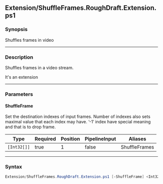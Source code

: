 Extension/ShuffleFrames.RoughDraft.Extension.ps1
------------------------------------------------

### Synopsis
Shuffles frames in video

---

### Description

Shuffles frames in a video stream.

It's an extension

---

### Parameters
#### **ShuffleFrame**
Set the destination indexes of input frames. 
Number of indexes also sets maximal value that each index may have.
’-1’ index have special meaning and that is to drop frame.

|Type       |Required|Position|PipelineInput|Aliases      |
|-----------|--------|--------|-------------|-------------|
|`[Int32[]]`|true    |1       |false        |ShuffleFrames|

---

### Syntax
```PowerShell
Extension/ShuffleFrames.RoughDraft.Extension.ps1 [-ShuffleFrame] <Int32[]> [<CommonParameters>]
```
